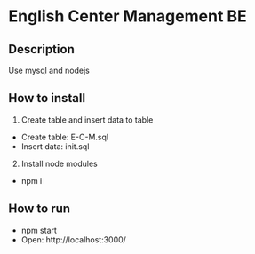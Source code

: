 # English Center Management BE

## Description
  Use mysql and nodejs
## How to install
1. Create table and insert data to table
- Create table: E-C-M.sql
- Insert data: init.sql
2. Install node modules
- npm i
## How to run
  - npm start
  - Open: http://localhost:3000/
